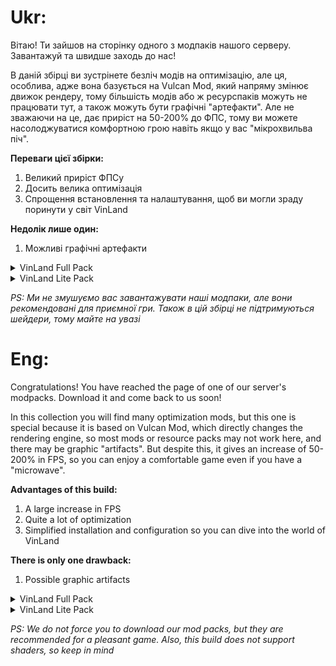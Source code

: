# Ukr:
Вітаю! Ти зайшов на сторінку одного з модпаків нашого серверу. Завантажуй та швидше заходь до нас!

В даній збірці ви зустрінете безліч модів на оптимізацію, але ця, особлива, адже вона базується на Vulcan Mod, який напряму змінює движок рендеру, тому більшість модів або ж ресурспаків можуть не працювати тут, а також можуть бути графічні "артефакти". Але не зважаючи на це, дає приріст на 50-200% до ФПС, тому ви можете насолоджуватися комфортною грою навіть якщо у вас "мікрохвильва піч".

**Переваги цієї збірки:**
1. Великий приріст ФПСу
2. Досить велика оптимізація
3. Спрощення встановлення та налаштування, щоб ви могли зраду поринути у світ VinLand

**Недолік лише один:**
1. Можливі графічні артефакти


<details>
<summary>VinLand Full Pack</summary>

[Ця збірка](https://modrinth.com/modpack/vinland-full-modpack) має за основу Sodium, а також там є моди на оптимізацію, атмосферну гру, шейдери і кілька ресурспаків для цікавості та краси гри

</details>

<details>
<summary>VinLand Lite Pack</summary>

[Ця збірка](https://modrinth.com/modpack/vinland-lite-modpack) має за основу Sodium і моди на оптимізацію. Нічого зайвого

</details>

_PS: Ми не змушуємо вас завантажувати наші модпаки, але вони рекомендовані для приємної гри. Також в цій збірці не підтримуються шейдери, тому майте на увазі_



# Eng:
Congratulations! You have reached the page of one of our server's modpacks. Download it and come back to us soon!

In this collection you will find many optimization mods, but this one is special because it is based on Vulcan Mod, which directly changes the rendering engine, so most mods or resource packs may not work here, and there may be graphic "artifacts". But despite this, it gives an increase of 50-200% in FPS, so you can enjoy a comfortable game even if you have a "microwave".

**Advantages of this build:**
1. A large increase in FPS
2. Quite a lot of optimization
3. Simplified installation and configuration so you can dive into the world of VinLand

**There is only one drawback:**
1. Possible graphic artifacts

<details>
<summary>VinLand Full Pack</summary>

[This pack](https://modrinth.com/modpack/vinland-full-modpack) is based on Sodium, and also contains optimization mods, atmospheric game, shaders and several resource packs for the game's interest and beauty

</details>

<details>
<summary>VinLand Lite Pack</summary>

[This pack](https://modrinth.com/modpack/vinland-lite-modpack) is based on Sodium and optimization mods. Nothing extra

</details>

_PS: We do not force you to download our mod packs, but they are recommended for a pleasant game. Also, this build does not support shaders, so keep in mind_

